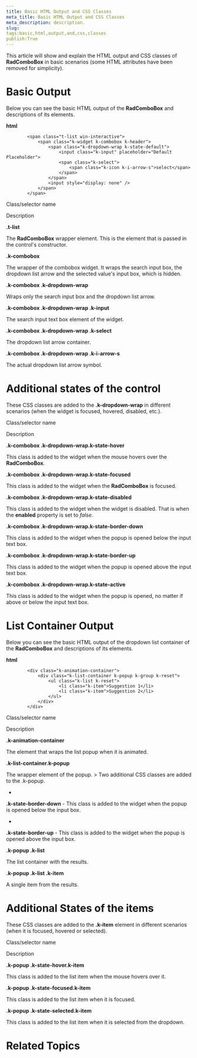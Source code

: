 ```yaml
---
title: Basic HTML Output and CSS Classes
meta_title: Basic HTML Output and CSS Classes
meta_description: description.
slug: 
tags:basic,html,output,and,css,classes
publish:True
---
```



This article will show and explain the HTML output and CSS classes of __RadComboBox__ in basic scenarios (some HTML attributes have 
        been removed for simplicity).
      

# Basic Output

Below you can see the basic HTML output of the __RadComboBox__ and descriptions of its elements.
        


 __html__
    


		    <span class="t-list win-interactive">
		        <span class="k-widget k-combobox k-header">
			        <span class="k-dropdown-wrap k-state-default">
				        <input class="k-input" placeholder="Default Placeholder">
				        <span class="k-select">
					        <span class="k-icon k-i-arrow-s">select</span>
				        </span>
			        </span>
	                <input style="display: none" />
		        </span>
	        </span>



Class/selector name

Description

__.t-list__

The __RadComboBox__ wrapper element. This is the element that is
                passed in the control's constructor.
              

__.k-combobox__

The wrapper of the combobox widget. It wraps the search input box, the dropdown list arrow and the selected value's input box, which is 
                hidden.
              

__.k-combobox .k-dropdown-wrap__

Wraps only the search input box and the dropdown list arrow.
              

__.k-combobox .k-dropdown-wrap .k-input__

The search input text box element of the widget.
              

__.k-combobox .k-dropdown-wrap .k-select__

The dropdown list arrow container.
              

__.k-combobox .k-dropdown-wrap .k-i-arrow-s__

The actual dropdown list arrow symbol.
              

# Additional states of the control

These CSS classes are added to the __.k-dropdown-wrap__ in different scenarios (when the widget is focused, hovered, disabled, etc.).
        

Class/selector name

Description

__.k-combobox .k-dropdown-wrap.k-state-hover__

This class is added to the widget when the mouse hovers over the __RadComboBox__.
              

__.k-combobox .k-dropdown-wrap.k-state-focused__

This class is added to the widget when the __RadComboBox__ is focused.
              

__.k-combobox .k-dropdown-wrap.k-state-disabled__

This class is added to the widget when the widget is disabled. That is when the __enabled__ property is set to
                *false*.
              

__.k-combobox .k-dropdown-wrap.k-state-border-down__

This class is added to the widget when the popup is opened below the input text box.
              

__.k-combobox .k-dropdown-wrap.k-state-border-up__

This class is added to the widget when the popup is opened above the input text box.
              

__.k-combobox .k-dropdown-wrap.k-state-active__

This class is added to the widget when the popup is opened, no matter if above or below the input text box.
              

# List Container Output

Below you can see the basic HTML output of the dropdown list container of the __RadComboBox__ and descriptions of its elements.
        


 __html__
    


		    <div class="k-animation-container">
		        <div class="k-list-container k-popup k-group k-reset">
			        <ul class="k-list k-reset">
				        <li class="k-item">Suggestion 1</li>
				        <li class="k-item">Suggestion 2</li>
			        </ul>
		        </div>
	        </div>



Class/selector name

Description

__.k-animation-container__

The element that wraps the list popup when it is animated.
              

__.k-list-container.k-popup__

The wrapper element of the popup.
              >
                  Two additional CSS classes are added to the <legacyBold xmlns="http://ddue.schemas.microsoft.com/authoring/2003/5">.k-popup</legacyBold>.
                

* 

__.k-state-border-down__ - This class is added to the widget when the popup is opened below the input box.
                    

* 

__.k-state-border-up__ - This class is added to the widget when the popup is opened above the input box.
                    

__.k-popup .k-list__

The list container with the results.
              

__.k-popup .k-list .k-item__

A single item from the results.
              

# Additional States of the items

These CSS classes are added to the __.k-item__ element in different scenarios (when it is focused, hovered or selected).
        

Class/selector name

Description

__.k-popup .k-state-hover.k-item__

This class is added to the list item when the mouse hovers over it.
              

__.k-popup .k-state-focused.k-item__

This class is added to the list item when it is focused.
              

__.k-popup .k-state-selected.k-item__

This class is added to the list item when it is selected from the dropdown.
              

# Related Topics
